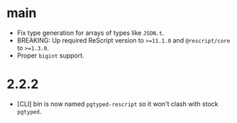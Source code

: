 # main

- Fix type generation for arrays of types like `JSON.t`.
- BREAKING: Up required ReScript version to `>=11.1.0` and `@rescript/core` to `>=1.3.0`.
- Proper `bigint` support.

# 2.2.2

- [CLI] bin is now named `pgtyped-rescript` so it won't clash with stock `pgtyped`.
